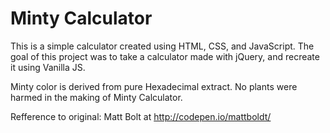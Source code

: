 # Minty Calculator

This is a simple calculator created using HTML, CSS, and JavaScript.  The goal of this project was to take a calculator made with jQuery, and recreate it using Vanilla JS.  

Minty color is derived from pure Hexadecimal extract.  No plants were harmed in the making of Minty Calculator. 

Refference to original: Matt Bolt at http://codepen.io/mattboldt/
